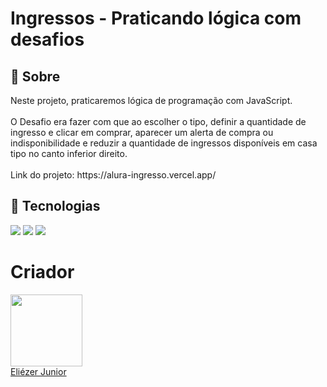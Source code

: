 <h1>Ingressos - Praticando lógica com desafios</h1>

<h2>🔖 Sobre</h2>
<p>Neste projeto, praticaremos lógica de programação com JavaScript.<br><br>O Desafio era fazer com que ao escolher o tipo, definir a quantidade de ingresso e clicar em comprar, aparecer um alerta de compra ou indisponibilidade e reduzir a quantidade de ingressos disponíveis em casa tipo no canto inferior direito.<br><br> Link do projeto: https://alura-ingresso.vercel.app/</p>

## 🚀 Tecnologias
<div>
  <img src="https://img.shields.io/badge/HTML-239120?style=for-the-badge&logo=html5&logoColor=white">
  <img src="https://img.shields.io/badge/CSS-239120?&style=for-the-badge&logo=css3&logoColor=white">
  <img src="https://img.shields.io/badge/JavaScript-F7DF1E?style=for-the-badge&logo=javascript&logoColor=black">
</div>

# Criador

[<img loading="lazy" src="https://avatars.githubusercontent.com/u/103620029?v=4" width=115><br>Eliézer Junior](https://github.com/ersjunior)